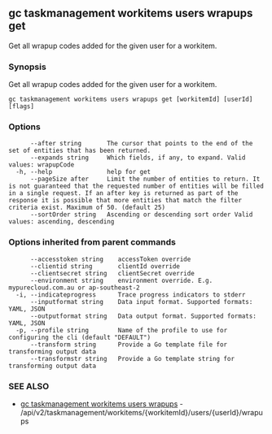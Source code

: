 ## gc taskmanagement workitems users wrapups get

Get all wrapup codes added for the given user for a workitem.

### Synopsis

Get all wrapup codes added for the given user for a workitem.

```
gc taskmanagement workitems users wrapups get [workitemId] [userId] [flags]
```

### Options

```
      --after string       The cursor that points to the end of the set of entities that has been returned.
      --expands string     Which fields, if any, to expand. Valid values: wrapupCode
  -h, --help               help for get
      --pageSize after     Limit the number of entities to return. It is not guaranteed that the requested number of entities will be filled in a single request. If an after key is returned as part of the response it is possible that more entities that match the filter criteria exist. Maximum of 50. (default 25)
      --sortOrder string   Ascending or descending sort order Valid values: ascending, descending
```

### Options inherited from parent commands

```
      --accesstoken string    accessToken override
      --clientid string       clientId override
      --clientsecret string   clientSecret override
      --environment string    environment override. E.g. mypurecloud.com.au or ap-southeast-2
  -i, --indicateprogress      Trace progress indicators to stderr
      --inputformat string    Data input format. Supported formats: YAML, JSON
      --outputformat string   Data output format. Supported formats: YAML, JSON
  -p, --profile string        Name of the profile to use for configuring the cli (default "DEFAULT")
      --transform string      Provide a Go template file for transforming output data
      --transformstr string   Provide a Go template string for transforming output data
```

### SEE ALSO

* [gc taskmanagement workitems users wrapups](gc_taskmanagement_workitems_users_wrapups.html)	 - /api/v2/taskmanagement/workitems/{workitemId}/users/{userId}/wrapups



